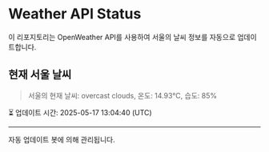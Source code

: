 
# Weather API Status

이 리포지토리는 OpenWeather API를 사용하여 서울의 날씨 정보를 자동으로 업데이트합니다.

## 현재 서울 날씨
> 서울의 현재 날씨: overcast clouds, 온도: 14.93°C, 습도: 85%

⏳ 업데이트 시간: 2025-05-17 13:04:40 (UTC)

---
자동 업데이트 봇에 의해 관리됩니다.
